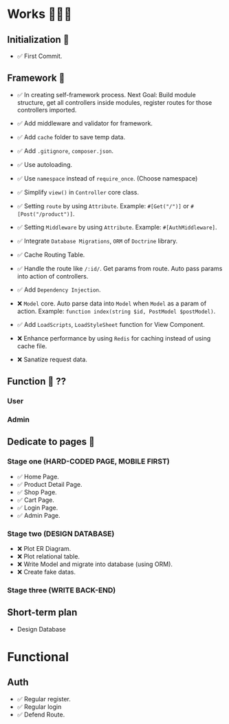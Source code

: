 ﻿# Works :rocket::rocket::rocket: 

## Initialization :dart:
- :white_check_mark: First Commit.

## Framework :dart:
- :white_check_mark: In creating self-framework process. Next Goal: Build module structure, get all controllers inside modules, register routes for those controllers imported.
- :white_check_mark: Add middleware and validator for framework.
- :white_check_mark: Add `cache` folder to save temp data.
- :white_check_mark: Add `.gitignore`, `composer.json`.
- :white_check_mark: Use autoloading.
- :white_check_mark: Use `namespace` instead of `require_once`. (Choose namespace)
- :white_check_mark: Simplify `view()` in `Controller` core class.
- :white_check_mark: Setting `route` by using `Attribute`. Example: `#[Get("/")]` or `#[Post("/product")]`.
- :white_check_mark: Setting `Middleware` by using `Attribute`. Example: `#[AuthMiddleware]`.
- :white_check_mark: Integrate `Database Migrations`, `ORM` of `Doctrine` library.
- :white_check_mark: Cache Routing Table. 
- :white_check_mark: Handle the route like `/:id/`. Get params from route. Auto pass params into action of controllers.
- :white_check_mark: Add `Dependency Injection`.
- :x: `Model` core. Auto parse data into `Model` when `Model` as a param of action. Example: `function index(string $id, PostModel $postModel)`.
- :white_check_mark: Add `LoadScripts`, `LoadStyleSheet` function for View Component.

- :x: Enhance performance by using `Redis` for caching instead of using cache file.
- :x: Sanatize request data.


## Function :dart: ??
### User

### Admin


## Dedicate to pages :dart:

### Stage one (HARD-CODED PAGE, MOBILE FIRST)
- :white_check_mark: Home Page.
- :white_check_mark: Product Detail Page.
- :white_check_mark: Shop Page.
- :white_check_mark: Cart Page.
- :white_check_mark: Login Page.
- :white_check_mark: Admin Page.

### Stage two (DESIGN DATABASE)
- :x: Plot ER Diagram.
- :x: Plot relational table.
- :x: Write Model and migrate into database (using ORM).
- :x: Create fake datas.


### Stage three (WRITE BACK-END)






## Short-term plan
- Design Database



# Functional
## Auth
- :white_check_mark: Regular register.
- :white_check_mark: Regular login
- :white_check_mark: Defend Route.